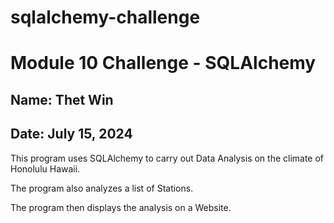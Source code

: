 # sqlalchemy-challenge

# Module 10 Challenge - SQLAlchemy
## Name: Thet Win
## Date: July 15, 2024

 This program uses SQLAlchemy to carry out Data Analysis on the climate of Honolulu Hawaii.
 
 The program also analyzes a list of Stations.
 
 The program then displays the analysis on a Website.

